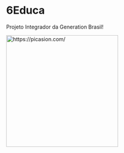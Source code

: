 # 6Educa
Projeto Integrador da Generation Brasil!

<a href="https://picasion.com/"><img src="https://i.picasion.com/pic92/2f69b49c11a0c001cfe1c75b2cc31097.gif" width="300" height="300" border="0" alt="https://picasion.com/" /></a>
